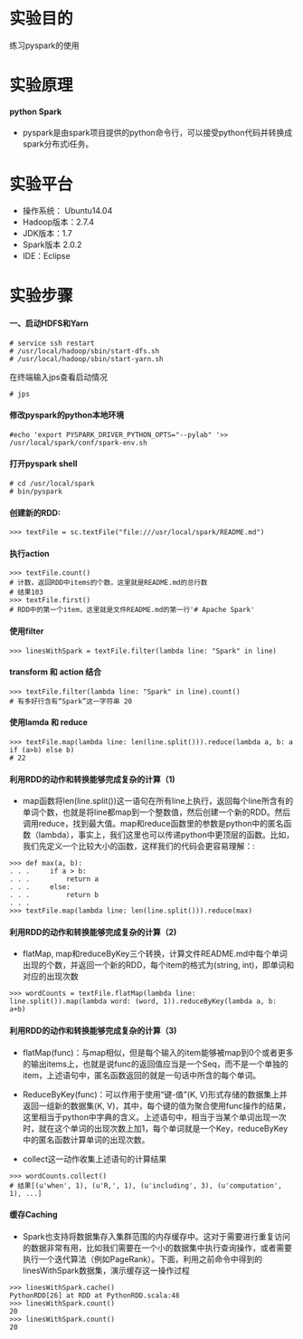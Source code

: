# 实验目的
练习pyspark的使用

# 实验原理
 
 

#### python Spark 
- pyspark是由spark项目提供的python命令行，可以接受python代码并转换成spark分布式i任务。

# 实验平台

- 操作系统： Ubuntu14.04
- Hadoop版本：2.7.4
- JDK版本：1.7
- Spark版本 2.0.2
- IDE：Eclipse


# 实验步骤

#### 一、启动HDFS和Yarn

```
# service ssh restart
# /usr/local/hadoop/sbin/start-dfs.sh
# /usr/local/hadoop/sbin/start-yarn.sh
```
在终端输入jps查看启动情况
```
# jps
```
#### 修改pyspark的python本地环境
````
#echo 'export PYSPARK_DRIVER_PYTHON_OPTS="--pylab" '>> /usr/local/spark/conf/spark-env.sh
````
#### 打开pyspark shell

```
# cd /usr/local/spark
# bin/pyspark
```

#### 创建新的RDD:

````
>>> textFile = sc.textFile("file:///usr/local/spark/README.md")
````

#### 执行action

````
>>> textFile.count()  
# 计数，返回RDD中items的个数，这里就是README.md的总行数
# 结果103
>>> textFile.first()  
# RDD中的第一个item，这里就是文件README.md的第一行'# Apache Spark'

````

#### 使用filter
````
>>> linesWithSpark = textFile.filter(lambda line: "Spark" in line)
````

#### transform 和 action 结合
````
>>> textFile.filter(lambda line: "Spark" in line).count()  
# 有多好行含有“Spark”这一字符串 20
````
#### 使用lamda 和 reduce

````
>>> textFile.map(lambda line: len(line.split())).reduce(lambda a, b: a if (a>b) else b)
# 22

````
#### 利用RDD的动作和转换能够完成复杂的计算（1)
 - map函数将len(line.split())这一语句在所有line上执行，返回每个line所含有的单词个数，也就是将line都map到一个整数值，然后创建一个新的RDD。然后调用reduce，找到最大值。map和reduce函数里的参数是python中的匿名函数（lambda），事实上，我们这里也可以传递python中更顶层的函数。比如，我们先定义一个比较大小的函数，这样我们的代码会更容易理解：:

````
>>> def max(a, b):
. . .     if a > b:
. . .         return a
. . .     else:
. . .         return b
. . .
>>> textFile.map(lambda line: len(line.split())).reduce(max)

````

#### 利用RDD的动作和转换能够完成复杂的计算（2)
 - flatMap, map和reduceByKey三个转换，计算文件README.md中每个单词出现的个数，并返回一个新的RDD，每个item的格式为(string, int)，即单词和对应的出现次数
````
>>> wordCounts = textFile.flatMap(lambda line: line.split()).map(lambda word: (word, 1)).reduceByKey(lambda a, b: a+b)
````

#### 利用RDD的动作和转换能够完成复杂的计算（3)
 - flatMap(func)：与map相似，但是每个输入的item能够被map到0个或者更多的输出items上，也就是说func的返回值应当是一个Seq，而不是一个单独的item，上述语句中，匿名函数返回的就是一句话中所含的每个单词。

 - ReduceByKey(func)：可以作用于使用“键-值”(K, V)形式存储的数据集上并返回一组新的数据集(K, V)，其中，每个键的值为聚合使用func操作的结果，这里相当于python中字典的含义。上述语句中，相当于当某个单词出现一次时，就在这个单词的出现次数上加1，每个单词就是一个Key，reduceByKey中的匿名函数计算单词的出现次数。
 - collect这一动作收集上述语句的计算结果

````
>>> wordCounts.collect()
# 结果[(u'when', 1), (u'R,', 1), (u'including', 3), (u'computation', 1), ...]

````

#### 缓存Caching
 - Spark也支持将数据集存入集群范围的内存缓存中。这对于需要进行重复访问的数据非常有用，比如我们需要在一个小的数据集中执行查询操作，或者需要执行一个迭代算法（例如PageRank）。下面，利用之前命令中得到的linesWithSpark数据集，演示缓存这一操作过程

````
>>> linesWithSpark.cache()
PythonRDD[26] at RDD at PythonRDD.scala:48
>>> linesWithSpark.count()
20
>>> linesWithSpark.count()
20

````
